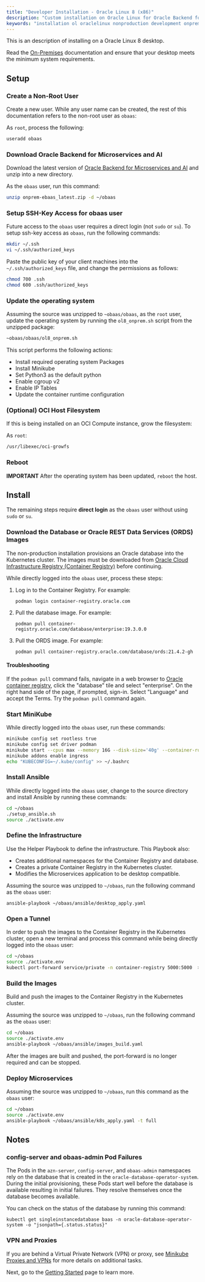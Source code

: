 ```yaml
---
title: "Developer Installation - Oracle Linux 8 (x86)"
description: "Custom installation on Oracle Linux for Oracle Backend for Microservices and AI"
keywords: "installation ol oraclelinux nonproduction development onprem custom spring springboot microservices development oracle backend"
---
```


This is an description of installing on a Oracle Linux 8 desktop.

Read the [On-Premises](../../on-premises) documentation and ensure that your desktop meets the minimum system requirements.

## Setup

### Create a Non-Root User

Create a new user. While any user name can be created, the rest of this documentation refers to the non-root user as `obaas`:

As `root`, process the following:

```bash
useradd obaas
```

### Download Oracle Backend for Microservices and AI

Download the latest version of [Oracle Backend for Microservices and AI](https://github.com/oracle/microservices-datadriven/releases/download/OBAAS-1.4.0/onprem-ebaas_latest.zip) and unzip into a new directory.

As the `obaas` user, run this command:

```bash
unzip onprem-ebaas_latest.zip -d ~/obaas
```

### Setup SSH-Key Access for obaas user

Future access to the `obaas` user requires a direct login (not `sudo` or `su`).  To setup ssh-key access as `obaas`, run the following commands:

```bash
mkdir ~/.ssh
vi ~/.ssh/authorized_keys
```

Paste the public key of your client machines into the `~/.ssh/authorized_keys` file, and change the permissions as follows:

```bash
chmod 700 .ssh
chmod 600 .ssh/authorized_keys
```

### Update the operating system

Assuming the source was unzipped to `~obaas/obaas`, as the `root` user, update the operating system by running the `ol8_onprem.sh` script from the unzipped package:

```bash
~obaas/obaas/ol8_onprem.sh
```

This script performs the following actions:

* Install required operating system Packages
* Install Minikube
* Set Python3 as the default python
* Enable cgroup v2
* Enable IP Tables
* Update the container runtime configuration

### (Optional) OCI Host Filesystem

If this is being installed on an OCI Compute instance, grow the filesystem:

As `root`:

```bash
/usr/libexec/oci-growfs
```

### Reboot

**IMPORTANT** After the operating system has been updated, `reboot` the host.

## Install

The remaining steps require **direct login** as the `obaas` user without using `sudo` or `su`.

### Download the Database or Oracle REST Data Services (ORDS) Images

The non-production installation provisions an Oracle database into the Kubernetes cluster. The images must be downloaded from [Oracle Cloud Infrastructure Registry (Container Registry)](https://container-registry.oracle.com/) before continuing.

While directly logged into the `obaas` user, process these steps:

1. Log in to the Container Registry. For example:

   `podman login container-registry.oracle.com`

1. Pull the database image. For example:

   `podman pull container-registry.oracle.com/database/enterprise:19.3.0.0`

1. Pull the ORDS image. For example:

   `podman pull container-registry.oracle.com/database/ords:21.4.2-gh`

#### Troubleshooting

If the `podman pull` command fails, navigate in a web browser to [Oracle container registry](https://container-registry.oracle.com), click the "database" tile and select "enterprise".  On the right hand side of the page, if prompted, sign-in.  Select "Language" and accept the Terms.  Try the `podman pull` command again.

### Start MiniKube

While directly logged into the `obaas` user, run these commands:

```bash
minikube config set rootless true
minikube config set driver podman
minikube start --cpus max --memory 16G --disk-size='40g' --container-runtime=containerd
minikube addons enable ingress
echo "KUBECONFIG=~/.kube/config" >> ~/.bashrc
```

### Install Ansible

While directly logged into the `obaas` user, change to the source directory and install Ansible by running these commands:

```bash
cd ~/obaas
./setup_ansible.sh
source ./activate.env
```

### Define the Infrastructure

Use the Helper Playbook to define the infrastructure. This Playbook also:

* Creates additional namespaces for the Container Registry and database.
* Creates a private Container Registry in the Kubernetes cluster.
* Modifies the Microservices application to be desktop compatible.

Assuming the source was unzipped to `~/obaas`, run the following command as the `obaas` user:

`ansible-playbook ~/obaas/ansible/desktop_apply.yaml`

### Open a Tunnel

In order to push the images to the Container Registry in the Kubernetes cluster, open a new terminal and process this command while being directly logged into the `obaas` user:

```bash
cd ~/obaas
source ./activate.env
kubectl port-forward service/private -n container-registry 5000:5000  > /dev/null 2>&1 &
```

### Build the Images

Build and push the images to the Container Registry in the Kubernetes cluster.

Assuming the source was unzipped to `~/obaas`, run the following command as the `obaas` user:

```bash
cd ~/obaas
source ./activate.env
ansible-playbook ~/obaas/ansible/images_build.yaml
```

After the images are built and pushed, the port-forward is no longer required and can be stopped.

### Deploy Microservices

Assuming the source was unzipped to `~/obaas`, run this command as the `obaas` user:

```bash
cd ~/obaas
source ./activate.env
ansible-playbook ~/obaas/ansible/k8s_apply.yaml -t full
```

## Notes

### config-server and obaas-admin Pod Failures

The Pods in the `azn-server`, `config-server`, and `obaas-admin` namespaces rely on the database that is created in the `oracle-database-operator-system`. During the initial provisioning, these Pods start well before the database is available resulting in initial failures. They resolve themselves once the database becomes available.

You can check on the status of the database by running this command:

`kubectl get singleinstancedatabase baas -n oracle-database-operator-system -o "jsonpath={.status.status}"`

### VPN and Proxies

If you are behind a Virtual Private Network (VPN) or proxy, see [Minikube Proxies and VPNs](https://minikube.sigs.k8s.io/docs/handbook/vpn_and_proxy/) for more details on additional tasks.

Next, go to the [Getting Started](../getting-started/) page to learn more.
